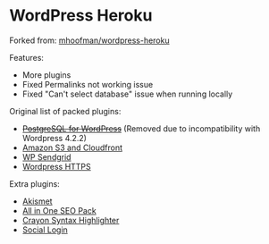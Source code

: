 # WordPress Heroku

Forked from: [mhoofman/wordpress-heroku](https://github.com/mhoofman/wordpress-heroku)

Features:
* More plugins
* Fixed Permalinks not working issue
* Fixed "Can't select database" issue when running locally

Original list of packed plugins:
* <strike>[PostgreSQL for WordPress](http://wordpress.org/extend/plugins/postgresql-for-wordpress/)</strike> (Removed due to incompatibility with Wordpress 4.2.2)
* [Amazon S3 and Cloudfront](https://wordpress.org/plugins/amazon-s3-and-cloudfront/)
* [WP Sendgrid](https://wordpress.org/plugins/wp-sendgrid/)
* [Wordpress HTTPS](https://wordpress.org/plugins/wordpress-https/)

Extra plugins:
* [Akismet](https://wordpress.org/plugins/akismet/)
* [All in One SEO Pack](https://wordpress.org/plugins/all-in-one-seo-pack/)
* [Crayon Syntax Highlighter](https://wordpress.org/plugins/crayon-syntax-highlighter/)
* [Social Login](https://wordpress.org/plugins/oa-social-login/)

